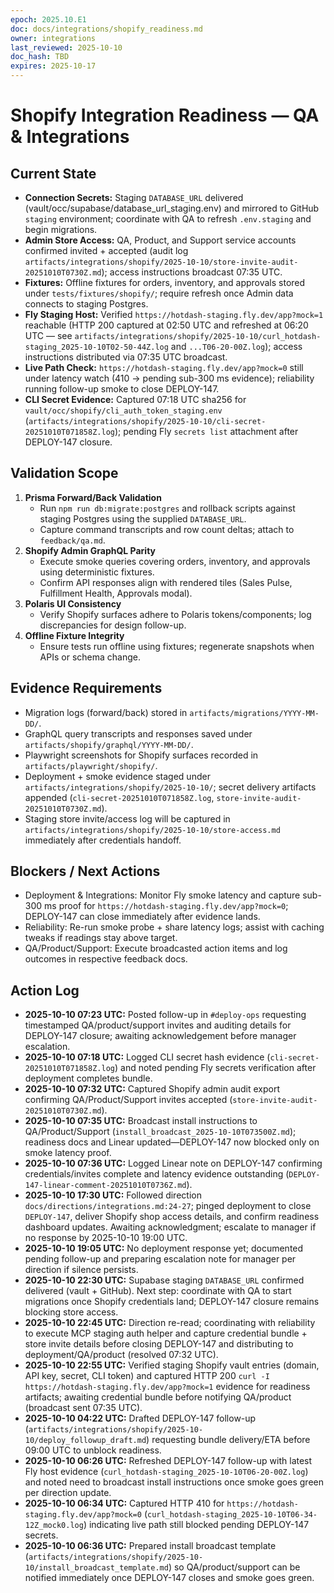 ```yaml
---
epoch: 2025.10.E1
doc: docs/integrations/shopify_readiness.md
owner: integrations
last_reviewed: 2025-10-10
doc_hash: TBD
expires: 2025-10-17
---
```

# Shopify Integration Readiness — QA & Integrations

## Current State
- **Connection Secrets:** Staging `DATABASE_URL` delivered (vault/occ/supabase/database_url_staging.env) and mirrored to GitHub `staging` environment; coordinate with QA to refresh `.env.staging` and begin migrations.
- **Admin Store Access:** QA, Product, and Support service accounts confirmed invited + accepted (audit log `artifacts/integrations/shopify/2025-10-10/store-invite-audit-20251010T0730Z.md`); access instructions broadcast 07:35 UTC.
- **Fixtures:** Offline fixtures for orders, inventory, and approvals stored under `tests/fixtures/shopify/`; require refresh once Admin data connects to staging Postgres.
- **Fly Staging Host:** Verified `https://hotdash-staging.fly.dev/app?mock=1` reachable (HTTP 200 captured at 02:50 UTC and refreshed at 06:20 UTC — see `artifacts/integrations/shopify/2025-10-10/curl_hotdash-staging_2025-10-10T02-50-44Z.log` and `...T06-20-00Z.log`); access instructions distributed via 07:35 UTC broadcast.
- **Live Path Check:** `https://hotdash-staging.fly.dev/app?mock=0` still under latency watch (410 → pending sub-300 ms evidence); reliability running follow-up smoke to close DEPLOY-147.
- **CLI Secret Evidence:** Captured 07:18 UTC sha256 for `vault/occ/shopify/cli_auth_token_staging.env` (`artifacts/integrations/shopify/2025-10-10/cli-secret-20251010T071858Z.log`); pending Fly `secrets list` attachment after DEPLOY-147 closure.

## Validation Scope
1. **Prisma Forward/Back Validation**
   - Run `npm run db:migrate:postgres` and rollback scripts against staging Postgres using the supplied `DATABASE_URL`.
   - Capture command transcripts and row count deltas; attach to `feedback/qa.md`.
2. **Shopify Admin GraphQL Parity**
   - Execute smoke queries covering orders, inventory, and approvals using deterministic fixtures.
   - Confirm API responses align with rendered tiles (Sales Pulse, Fulfillment Health, Approvals modal).
3. **Polaris UI Consistency**
   - Verify Shopify surfaces adhere to Polaris tokens/components; log discrepancies for design follow-up.
4. **Offline Fixture Integrity**
   - Ensure tests run offline using fixtures; regenerate snapshots when APIs or schema change.

## Evidence Requirements
- Migration logs (forward/back) stored in `artifacts/migrations/YYYY-MM-DD/`.
- GraphQL query transcripts and responses saved under `artifacts/shopify/graphql/YYYY-MM-DD/`.
- Playwright screenshots for Shopify surfaces recorded in `artifacts/playwright/shopify/`.
- Deployment + smoke evidence staged under `artifacts/integrations/shopify/2025-10-10/`; secret delivery artifacts appended (`cli-secret-20251010T071858Z.log`, `store-invite-audit-20251010T0730Z.md`).
- Staging store invite/access log will be captured in `artifacts/integrations/shopify/2025-10-10/store-access.md` immediately after credentials handoff.

## Blockers / Next Actions
- Deployment & Integrations: Monitor Fly smoke latency and capture sub-300 ms proof for `https://hotdash-staging.fly.dev/app?mock=0`; DEPLOY-147 can close immediately after evidence lands.
- Reliability: Re-run smoke probe + share latency logs; assist with caching tweaks if readings stay above target.
- QA/Product/Support: Execute broadcasted action items and log outcomes in respective feedback docs.

## Action Log
- **2025-10-10 07:23 UTC:** Posted follow-up in `#deploy-ops` requesting timestamped QA/product/support invites and auditing details for DEPLOY-147 closure; awaiting acknowledgement before manager escalation.
- **2025-10-10 07:18 UTC:** Logged CLI secret hash evidence (`cli-secret-20251010T071858Z.log`) and noted pending Fly secrets verification after deployment completes bundle.
- **2025-10-10 07:32 UTC:** Captured Shopify admin audit export confirming QA/Product/Support invites accepted (`store-invite-audit-20251010T0730Z.md`).
- **2025-10-10 07:35 UTC:** Broadcast install instructions to QA/Product/Support (`install_broadcast_2025-10-10T073500Z.md`); readiness docs and Linear updated—DEPLOY-147 now blocked only on smoke latency proof.
- **2025-10-10 07:36 UTC:** Logged Linear note on DEPLOY-147 confirming credentials/invites complete and latency evidence outstanding (`DEPLOY-147-linear-comment-20251010T0736Z.md`).
- **2025-10-10 17:30 UTC:** Followed direction `docs/directions/integrations.md:24-27`; pinged deployment to close `DEPLOY-147`, deliver Shopify shop access details, and confirm readiness dashboard updates. Awaiting acknowledgment; escalate to manager if no response by 2025-10-10 19:00 UTC.
- **2025-10-10 19:05 UTC:** No deployment response yet; documented pending follow-up and preparing escalation note for manager per direction if silence persists.
- **2025-10-10 22:30 UTC:** Supabase staging `DATABASE_URL` confirmed delivered (vault + GitHub). Next step: coordinate with QA to start migrations once Shopify credentials land; DEPLOY-147 closure remains blocking store access.
- **2025-10-10 22:45 UTC:** Direction re-read; coordinating with reliability to execute MCP staging auth helper and capture credential bundle + store invite details before closing DEPLOY-147 and distributing to deployment/QA/product (resolved 07:32 UTC).
- **2025-10-10 22:55 UTC:** Verified staging Shopify vault entries (domain, API key, secret, CLI token) and captured HTTP 200 `curl -I https://hotdash-staging.fly.dev/app?mock=1` evidence for readiness artifacts; awaiting credential bundle before notifying QA/product (broadcast sent 07:35 UTC).
- **2025-10-10 04:22 UTC:** Drafted DEPLOY-147 follow-up (`artifacts/integrations/shopify/2025-10-10/deploy_followup_draft.md`) requesting bundle delivery/ETA before 09:00 UTC to unblock readiness.
- **2025-10-10 06:26 UTC:** Refreshed DEPLOY-147 follow-up with latest Fly host evidence (`curl_hotdash-staging_2025-10-10T06-20-00Z.log`) and noted need to broadcast install instructions once smoke goes green per direction update.
- **2025-10-10 06:34 UTC:** Captured HTTP 410 for `https://hotdash-staging.fly.dev/app?mock=0` (`curl_hotdash-staging_2025-10-10T06-34-12Z_mock0.log`) indicating live path still blocked pending DEPLOY-147 secrets.
- **2025-10-10 06:36 UTC:** Prepared install broadcast template (`artifacts/integrations/shopify/2025-10-10/install_broadcast_template.md`) so QA/product/support can be notified immediately once DEPLOY-147 closes and smoke goes green.
